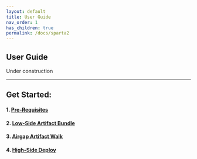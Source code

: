 ```yaml
---
layout: default
title: User Guide
nav_order: 1
has_children: true
permalink: /docs/sparta2
---
```


## User Guide
Under construction

----------------------------------------------------------------
## Get Started:    
####  1. [Pre-Requisites]()
####  2. [Low-Side Artifact Bundle]()
####  3. [Airgap Artifact Walk]()
####  4. [High-Side Deploy]()
